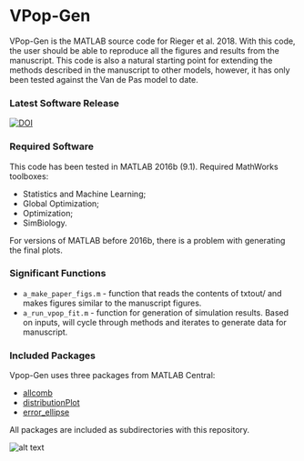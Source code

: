 # VPop-Gen #

VPop-Gen is the MATLAB source code for Rieger et al. 2018. With this code, the user should be able to reproduce all the figures and results from the manuscript. This code is also a natural starting point for extending the methods described in the manuscript to other models, however, it has only been tested against the Van de Pas model to date.  

### Latest Software Release
[![DOI](https://zenodo.org/badge/DOI/10.5281/zenodo.1117870.svg)](https://doi.org/10.5281/zenodo.1117870)

### Required Software
This code has been tested in MATLAB 2016b (9.1). Required MathWorks toolboxes:
* Statistics and Machine Learning;
* Global Optimization;
* Optimization;
* SimBiology.

For versions of MATLAB before 2016b, there is a problem with generating the final plots.

### Significant Functions
* `a_make_paper_figs.m` - function that reads the contents of txtout/ and makes figures similar to the manuscript figures.
* `a_run_vpop_fit.m` - function for generation of simulation results. Based on inputs, will cycle through methods and iterates to generate data for manuscript.

### Included Packages
Vpop-Gen uses three packages from MATLAB Central:
* [allcomb](https://www.mathworks.com/matlabcentral/fileexchange/10064-allcomb-varargin-)
* [distributionPlot](https://www.mathworks.com/matlabcentral/fileexchange/23661-violin-plots-for-plotting-multiple-distributions--distributionplot-m-i)
* [error_ellipse](http://www.mathworks.com/matlabcentral/fileexchange/4705-error-ellipse)

All packages are included as subdirectories with this repository.

![alt text](https://github.com/openPfizer/DigitalHealthData/blob/master/img/osbypfizer.png)
